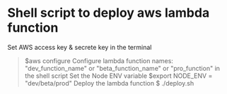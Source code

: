 # Shell script to deploy aws lambda function
Set AWS access key & secrete key in the terminal
> $aws configure
Configure lambda function names: 
> "dev_function_name" or "beta_function_name" or "pro_function" in the shell script
Set the Node ENV variable
> $export NODE_ENV = "dev/beta/prod"
Deploy the lambda function
> $ ./deploy.sh
